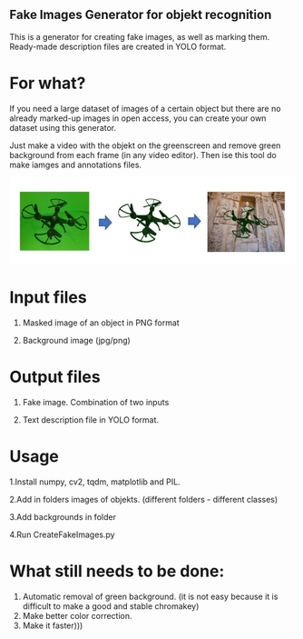 ## Fake Images Generator for objekt recognition 

This is a generator for creating fake images, as well as marking them. 
Ready-made description files are created in YOLO format.

# For what?
If you need a large dataset of images of a certain object but there are no already marked-up images in open access, you can create your own dataset using this generator.

Just make a video with the objekt on the greenscreen and remove green background from each frame (in any video editor). Then ise this tool do make iamges and annotations files.


![GitHub Logo](img/img1.jpg)


# Input files
  1. Masked image of an object in PNG format
  
  2. Background image (jpg/png)

# Output files
  1. Fake image. Сombination of two inputs
  
  2. Text description file in YOLO format. 
  
# Usage

  1.Install numpy, cv2, tqdm, matplotlib and PIL.
  
  2.Add in folders images of objekts. (different folders - different classes)
  
  3.Add backgrounds in folder
  
  4.Run CreateFakeImages.py
 
 
 # What still needs to be done:
  1. Automatic removal of green background. (it is not easy because it is difficult to make a good and stable chromakey)
  2. Make better color correction.
  3. Make it faster))) 
